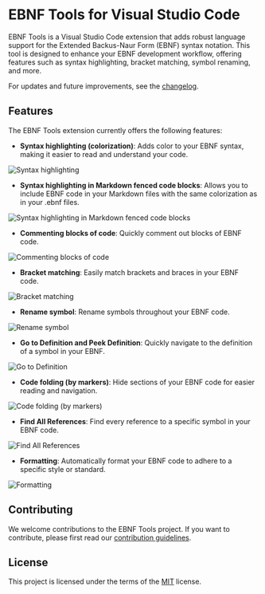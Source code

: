 # EBNF Tools for Visual Studio Code

EBNF Tools is a Visual Studio Code extension that adds robust language support for the Extended Backus-Naur Form (EBNF) syntax notation. This tool is designed to enhance your EBNF development workflow, offering features such as syntax highlighting, bracket matching, symbol renaming, and more.

For updates and future improvements, see the [changelog](https://github.com/igochkov/vscode-ebnf/blob/main/CHANGELOG.md).

## Features

The EBNF Tools extension currently offers the following features:

- **Syntax highlighting (colorization)**: Adds color to your EBNF syntax, making it easier to read and understand your code.

![Syntax highlighting](https://raw.githubusercontent.com/igochkov/vscode-ebnf/main/docs/syntax-highlighting.png)

- **Syntax highlighting in Markdown fenced code blocks**: Allows you to include EBNF code in your Markdown files with the same colorization as in your .ebnf files.

![Syntax highlighting in Markdown fenced code blocks](https://raw.githubusercontent.com/igochkov/vscode-ebnf/main/docs/fenced-code-blocks.gif)

- **Commenting blocks of code**: Quickly comment out blocks of EBNF code.

![Commenting blocks of code](https://raw.githubusercontent.com/igochkov/vscode-ebnf/main/docs/commenting-block.gif)

- **Bracket matching**: Easily match brackets and braces in your EBNF code.

![Bracket matching](https://raw.githubusercontent.com/igochkov/vscode-ebnf/main/docs/brace-matching.gif)

- **Rename symbol**: Rename symbols throughout your EBNF code.

![Rename symbol](https://raw.githubusercontent.com/igochkov/vscode-ebnf/main/docs/rename-symbol.gif)

- **Go to Definition and Peek Definition**: Quickly navigate to the definition of a symbol in your EBNF.

![Go to Definition](https://raw.githubusercontent.com/igochkov/vscode-ebnf/main/docs/go-to-definition.gif)

- **Code folding (by markers)**: Hide sections of your EBNF code for easier reading and navigation.

![Code folding (by markers)](https://raw.githubusercontent.com/igochkov/vscode-ebnf/main/docs/folding.gif)

- **Find All References**: Find every reference to a specific symbol in your EBNF code.

![Find All References](https://raw.githubusercontent.com/igochkov/vscode-ebnf/main/docs/references.gif)

- **Formatting**: Automatically format your EBNF code to adhere to a specific style or standard.

![Formatting](https://raw.githubusercontent.com/igochkov/vscode-ebnf/main/docs/formatting.gif)

## Contributing

We welcome contributions to the EBNF Tools project. If you want to contribute, please first read our [contribution guidelines](https://github.com/igochkov/vscode-ebnf/blob/main/CONTRIBUTING.md).

## License

This project is licensed under the terms of the [MIT](LICENSE) license.